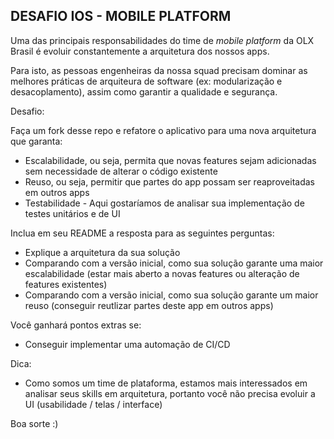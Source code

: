 ## DESAFIO IOS - MOBILE PLATFORM

Uma das principais responsabilidades do time de *mobile platform* da OLX Brasil é evoluir constantemente a arquitetura dos nossos apps.

Para isto, as pessoas engenheiras da nossa squad precisam dominar as melhores práticas de arquiteura de software (ex: modularização e desacoplamento), assim como garantir a qualidade e segurança.

Desafio:

Faça um fork desse repo e refatore o aplicativo para uma nova arquitetura que garanta:

* Escalabilidade, ou seja, permita que novas features sejam adicionadas sem necessidade de alterar o código existente
* Reuso, ou seja, permitir que partes do app possam ser reaproveitadas em outros apps  
* Testabilidade - Aqui gostaríamos de analisar sua implementação de testes unitários e de UI 

Inclua em seu README a resposta para as seguintes perguntas:

* Explique a arquitetura da sua solução
* Comparando com a versão inicial, como sua solução garante uma maior escalabilidade (estar mais aberto a novas features ou alteração de features existentes)
* Comparando com a versão inicial, como sua solução garante um maior reuso (conseguir reutlizar partes deste app em outros apps)

Você ganhará pontos extras se:

* Conseguir implementar uma automação de CI/CD 

Dica:

* Como somos um time de plataforma, estamos mais interessados em analisar seus skills em arquitetura, portanto você não precisa evoluir a UI (usabilidade / telas / interface)

Boa sorte :)

